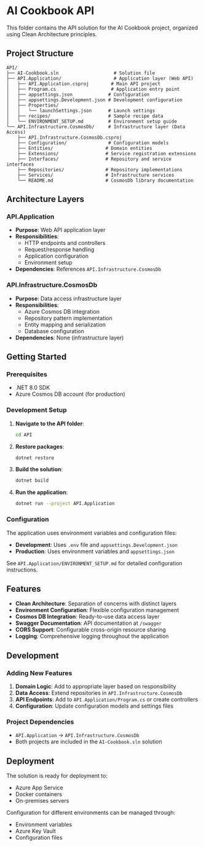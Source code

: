 # AI Cookbook API

This folder contains the API solution for the AI Cookbook project, organized using Clean Architecture principles.

## Project Structure

```
API/
├── AI-Cookbook.sln                    # Solution file
├── API.Application/                   # Application layer (Web API)
│   ├── API.Application.csproj        # Main API project
│   ├── Program.cs                    # Application entry point
│   ├── appsettings.json             # Configuration
│   ├── appsettings.Development.json # Development configuration
│   ├── Properties/
│   │   └── launchSettings.json      # Launch settings
│   ├── recipes/                     # Sample recipe data
│   └── ENVIRONMENT_SETUP.md         # Environment setup guide
└── API.Infrastructure.CosmosDb/     # Infrastructure layer (Data Access)
    ├── API.Infrastructure.CosmosDb.csproj
    ├── Configuration/               # Configuration models
    ├── Entities/                   # Domain entities
    ├── Extensions/                 # Service registration extensions
    ├── Interfaces/                 # Repository and service interfaces
    ├── Repositories/               # Repository implementations
    ├── Services/                   # Infrastructure services
    └── README.md                   # CosmosDb library documentation
```

## Architecture Layers

### API.Application
- **Purpose**: Web API application layer
- **Responsibilities**: 
  - HTTP endpoints and controllers
  - Request/response handling
  - Application configuration
  - Environment setup
- **Dependencies**: References `API.Infrastructure.CosmosDb`

### API.Infrastructure.CosmosDb
- **Purpose**: Data access infrastructure layer
- **Responsibilities**:
  - Azure Cosmos DB integration
  - Repository pattern implementation
  - Entity mapping and serialization
  - Database configuration
- **Dependencies**: None (infrastructure layer)

## Getting Started

### Prerequisites
- .NET 8.0 SDK
- Azure Cosmos DB account (for production)

### Development Setup

1. **Navigate to the API folder**:
   ```bash
   cd API
   ```

2. **Restore packages**:
   ```bash
   dotnet restore
   ```

3. **Build the solution**:
   ```bash
   dotnet build
   ```

4. **Run the application**:
   ```bash
   dotnet run --project API.Application
   ```

### Configuration

The application uses environment variables and configuration files:

- **Development**: Uses `.env` file and `appsettings.Development.json`
- **Production**: Uses environment variables and `appsettings.json`

See `API.Application/ENVIRONMENT_SETUP.md` for detailed configuration instructions.

## Features

- **Clean Architecture**: Separation of concerns with distinct layers
- **Environment Configuration**: Flexible configuration management
- **Cosmos DB Integration**: Ready-to-use data access layer
- **Swagger Documentation**: API documentation at `/swagger`
- **CORS Support**: Configurable cross-origin resource sharing
- **Logging**: Comprehensive logging throughout the application

## Development

### Adding New Features

1. **Domain Logic**: Add to appropriate layer based on responsibility
2. **Data Access**: Extend repositories in `API.Infrastructure.CosmosDb`
3. **API Endpoints**: Add to `API.Application/Program.cs` or create controllers
4. **Configuration**: Update configuration models and settings files

### Project Dependencies

- `API.Application` → `API.Infrastructure.CosmosDb`
- Both projects are included in the `AI-Cookbook.sln` solution

## Deployment

The solution is ready for deployment to:
- Azure App Service
- Docker containers
- On-premises servers

Configuration for different environments can be managed through:
- Environment variables
- Azure Key Vault
- Configuration files

